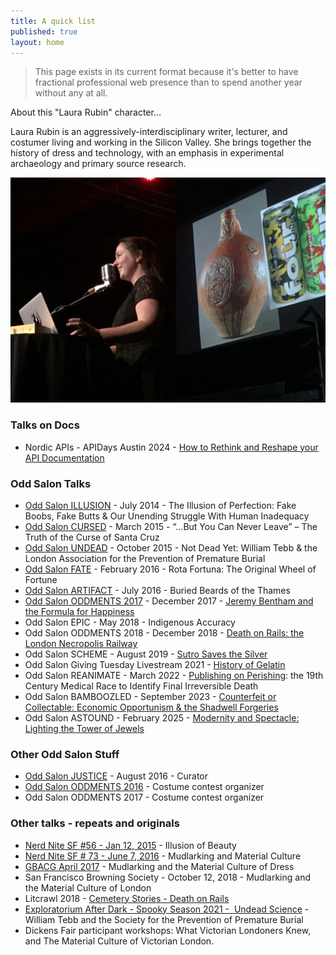 ```yaml
---
title: A quick list
published: true
layout: home
---
```


> This page exists in its current format because it's better to have fractional professional web presence than to spend another year without any at all.

About this "Laura Rubin" character...

Laura Rubin is an aggressively-interdisciplinary writer, lecturer, and costumer living and working in the Silicon Valley. She brings together the history of dress and technology, with an emphasis in experimental archaeology and primary source research.

![(ohai there)](/images/Artifact-Laura-cropped.png)

### Talks on Docs

- Nordic APIs - APIDays Austin 2024 - [How to Rethink and Reshape your API Documentation](https://www.youtube.com/watch?v=cd5UcwqUehE&list=PLd2MPdlXKO12G6zbXgTtKr5J48b8kVtaF&index=15)

### Odd Salon Talks

- <a href="https://www.oddsalon.com/illusion/">Odd Salon ILLUSION</a> - July 2014 - The Illusion of Perfection: Fake Boobs, Fake Butts &amp; Our Unending Struggle With Human Inadequacy
- <a href="https://www.oddsalon.com/cursed-march-24-2015/">Odd Salon CURSED</a> - March 2015 - “…But You Can Never Leave” – The Truth of the Curse of Santa Cruz
- <a href="https://www.oddsalon.com/undead-oct-20-2015/">Odd Salon UNDEAD</a> - October 2015 - Not Dead Yet: William Tebb &amp; the London Association for the Prevention of Premature Burial
- <a href="https://www.oddsalon.com/fate-feb-23-2016/">Odd Salon FATE</a> - February 2016 - Rota Fortuna: The Original Wheel of Fortune
- <a href="https://www.oddsalon.com/artifact-july-26-2016/">Odd Salon ARTIFACT</a> - July 2016 - Buried Beards of the Thames
- <a href="https://www.oddsalon.com/oddments-december-12-2017/">Odd Salon ODDMENTS 2017</a> - December 2017 - [Jeremy Bentham and the Formula for Happiness](https://www.youtube.com/watch?v=D7l0OZFf3Y0)
- Odd Salon EPIC - May 2018 - Indigenous Accuracy
- Odd Salon ODDMENTS 2018 - December 2018 - [Death on Rails: the London Necropolis Railway](https://www.youtube.com/watch?v=tzje2hGtYmQ)
- Odd Salon SCHEME - August 2019 - [Sutro Saves the Silver](https://youtube.com/watch?v=ZkyS_lMSqA8)
- Odd Salon Giving Tuesday Livestream 2021 - [History of Gelatin](https://www.youtube.com/watch?v=7tS5K5WNjhA)
- Odd Salon REANIMATE - March 2022 - [Publishing on Perishing](https://www.youtube.com/watch?v=lAj40sCEQUQ)<!--[livestream](https://youtube.com/live/xV2rRVS4oWc?feature=shares&t=2651)-->: the 19th Century Medical Race to Identify Final Irreversible Death
- Odd Salon BAMBOOZLED - September 2023 - [Counterfeit or Collectable: Economic Opportunism & the Shadwell Forgeries](https://www.youtube.com/watch?v=0GH6aVqj5Mk) <!--[livestream](https://www.youtube.com/live/GD3bIFKMfPg?si=hhzzzvpJrRnzkTdG&t=5611)-->
- Odd Salon ASTOUND - February 2025 - [Modernity and Spectacle: Lighting the Tower of Jewels](https://www.youtube.com/live/1lyIHewbrMs?si=WP5h7FQAjBa-Mut3&t=3586)

### Other Odd Salon Stuff

- <a href="https://www.oddsalon.com/justice-october-25-2016/">Odd Salon JUSTICE</a> - August 2016 - Curator
- <a href="https://www.oddsalon.com/oddments-2016-dec-13-2016/">Odd Salon ODDMENTS 2016</a> - Costume contest organizer
- Odd Salon ODDMENTS 2017 - Costume contest organizer

### Other talks - repeats and originals

- <a href="https://sf.nerdnite.com/2015/01/12/nerd-nite-sf-56-reinventing-satellites-underwater-archaeology-and-the-illusion-of-bodily-perfection/">Nerd Nite SF #56 - Jan 12, 2015</a> - Illusion of Beauty
- <a href="https://sf.nerdnite.com/2016/06/07/nerd-nite-73-mudlarking-strandbeest-machines-and-mite-sex/">Nerd Nite SF # 73 - June 7, 2016</a> - Mudlarking and Material Culture
- <a href="https://web.archive.org/web/20160427075749/https://gbacg.org/current/mudlarking.php">GBACG April 2017</a> - Mudlarking and the Material Culture of Dress
- San Francisco Browning Society - October 12, 2018 - Mudlarking and the Material Culture of London
- Litcrawl 2018 - <a href="https://www.oddsalon.com/salon/odd-salon-at-litquake-litcrawl-cemetery-stories/">Cemetery Stories - Death on Rails</a>
- [Exploratorium After Dark - Spooky Season 2021 -  Undead Science](https://web.archive.org/web/20211019192006/https://www.exploratorium.edu/visit/calendar/after-dark-undead-science) - William Tebb and the Society for the Prevention of Premature Burial
- Dickens Fair participant workshops: What Victorian Londoners Knew, and The Material Culture of Victorian London.
